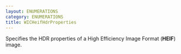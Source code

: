 ```yaml
---
layout: ENUMERATIONS
category: ENUMERATIONS
title: WICHeifHdrProperties
---
```


Specifies the HDR properties of a High Efficiency Image Format (**HEIF**) image.
